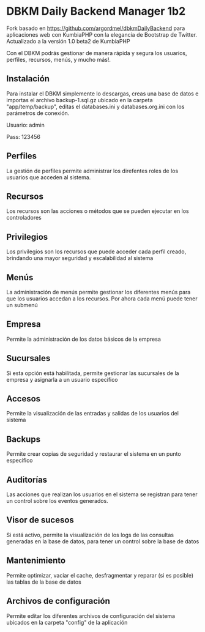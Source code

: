 DBKM Daily Backend Manager 1b2
==============================

Fork basado en https://github.com/argordmel/dbkmDailyBackend para aplicaciones web con KumbiaPHP con la elegancia de Bootstrap de Twitter. Actualizado a la versión 1.0 beta2 de KumbiaPHP

Con el DBKM podrás gestionar de manera rápida y segura los usuarios, perfiles, recursos, menús, y mucho más!.

Instalación
-------------------
Para instalar el DBKM simplemente lo descargas, creas una base de datos e importas el archivo backup-1.sql.gz ubicado en la carpeta "app/temp/backup", editas el databases.ini y databases.org.ini con los parámetros de conexión.

Usuario: admin

Pass: 123456

Perfiles
-------------------
La gestión de perfiles permite administrar los direfentes roles de los usuarios que acceden al sistema.

Recursos
-------------------
Los recursos son las acciones o métodos que se pueden ejecutar en los controladores

Privilegios
-------------------
Los privilegios son los recursos que puede acceder cada perfil creado, brindando una mayor seguridad y escalabilidad al sistema

Menús
-------------------
La administración de menús permite gestionar los diferentes menús para que los usuarios accedan a los recursos.  Por ahora cada menú puede tener un submenú

Empresa
-------------------
Permite la administración de los datos básicos de la empresa

Sucursales
-------------------
Si esta opción está habilitada, permite gestionar las sucursales de la empresa y asignarla a un usuario específico

Accesos
-------------------
Permite la visualización de las entradas y salidas de los usuarios del sistema

Backups
-------------------
Permite crear copias de seguridad y restaurar el sistema en un punto específico

Auditorías
-------------------
Las acciones que realizan los usuarios en el sistema se registran para tener un control sobre los eventos generados.

Visor de sucesos
-------------------
Si está activo, permite la visualización de los logs de las consultas generadas en la base de datos, para tener un control sobre la base de datos

Mantenimiento
-------------------
Permite optimizar, vaciar el cache, desfragmentar y reparar (si es posible) las tablas de la base de datos

Archivos de configuración
-------------------
Permite editar los diferentes archivos de configuración del sistema ubicados en la carpeta "config" de la aplicación
